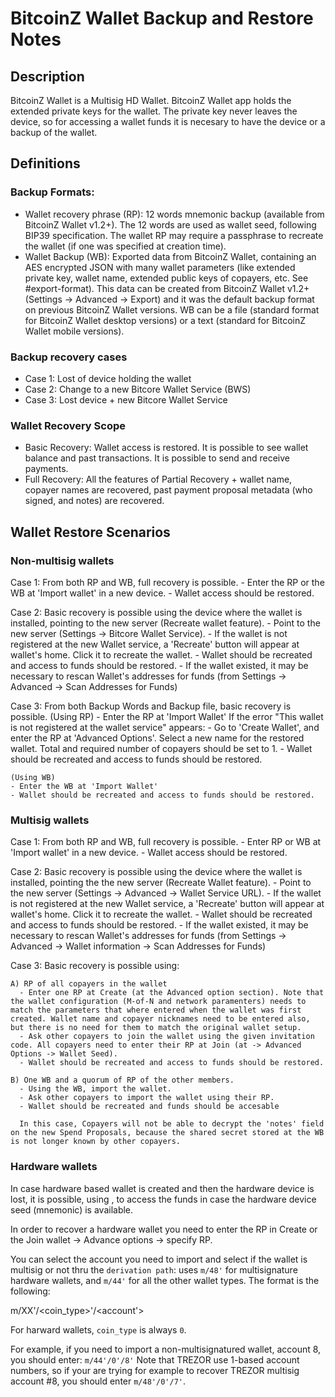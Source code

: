 

# BitcoinZ Wallet Backup and Restore Notes

## Description

BitcoinZ Wallet is a Multisig HD Wallet. BitcoinZ Wallet app holds the extended private keys for the wallet. The private key never leaves the device, so for accessing a wallet funds it is necesary to have the device or a backup of the wallet.

## Definitions

### Backup Formats:
 * Wallet recovery phrase (RP): 12 words mnemonic backup (available from BitcoinZ Wallet v1.2+). The 12 words are used as wallet seed, following BIP39 specification. The wallet RP may require a passphrase to recreate the wallet (if one was specified at creation time).
 * Wallet Backup (WB): Exported data from BitcoinZ Wallet, containing an AES encrypted JSON with many wallet parameters (like extended private key, wallet name, extended public keys of copayers, etc. See #export-format). This data can be created from BitcoinZ Wallet v1.2+ (Settings -> Advanced -> Export) and it was the default backup format on previous BitcoinZ Wallet versions. WB can be a file (standard format for BitcoinZ Wallet desktop versions) or a text (standard for BitcoinZ Wallet mobile versions).

### Backup recovery cases
 * Case 1: Lost of device holding the wallet
 * Case 2: Change to a new Bitcore Wallet Service (BWS)
 * Case 3: Lost device + new Bitcore Wallet Service

### Wallet Recovery Scope
 * Basic Recovery: Wallet access is restored. It is possible to see wallet balance and past transactions. It is possible to send and receive payments.
 * Full Recovery: All the features of Partial Recovery + wallet name, copayer names are recovered, past payment proposal metadata (who signed, and notes) are recovered.

## Wallet Restore Scenarios

### Non-multisig wallets

  Case 1: From both RP and WB, full recovery is possible.
    - Enter the RP or the WB at 'Import wallet' in a new device.
    - Wallet access should be restored.

  Case 2: Basic recovery is possible using the device where the wallet is installed, pointing to the new server (Recreate wallet feature).
    - Point to the new server (Settings -> Bitcore Wallet Service).
    - If the wallet is not registered at the new Wallet service, a 'Recreate' button will appear at wallet's home. Click it to recreate the wallet.
    - Wallet should be recreated and access to funds should be restored.
    - If the wallet existed, it may be necessary to rescan Wallet's addresses for funds (from Settings -> Advanced -> Scan Addresses for Funds)

  Case 3: From both Backup Words and Backup file, basic recovery is possible.
    (Using RP)
    - Enter the RP at 'Import Wallet'
      If the error "This wallet is not registered at the wallet service" appears:
      - Go to 'Create Wallet', and enter the RP at 'Advanced Options'. Select a new name for the restored wallet. Total and required number of copayers should be set to 1.
      - Wallet should be recreated and access to funds should be restored.

    (Using WB)
    - Enter the WB at 'Import Wallet'
    - Wallet should be recreated and access to funds should be restored.


### Multisig wallets

  Case 1: From both RP and WB, full recovery is possible.
    - Enter RP or WB at 'Import wallet' in a new device.
    - Wallet access should be restored.

  Case 2: Basic recovery is possible using the device where the wallet is installed, pointing the the new server (Recreate Wallet feature).
    - Point to the new server (Settings -> Advanced -> Wallet Service URL).
    - If the wallet is not registered at the new Wallet service, a 'Recreate' button will appear at wallet's home. Click it to recreate the wallet.
    - Wallet should be recreated and access to funds should be restored.
    - If the wallet existed, it may be necessary to rescan Wallet's addresses for funds (from Settings -> Advanced -> Wallet information -> Scan Addresses for Funds)

  Case 3: Basic recovery is possible using:

    A) RP of all copayers in the wallet
      - Enter one RP at Create (at the Advanced option section). Note that the wallet configuration (M-of-N and network paramenters) needs to match the parameters that where entered when the wallet was first created. Wallet name and copayer nicknames need to be entered also, but there is no need for them to match the original wallet setup.
      - Ask other copayers to join the wallet using the given invitation code. All copayers need to enter their RP at Join (at -> Advanced Options -> Wallet Seed).
      - Wallet should be recreated and access to funds should be restored.

    B) One WB and a quorum of RP of the other members.
      - Using the WB, import the wallet.
      - Ask other copayers to import the wallet using their RP.
      - Wallet should be recreated and funds should be accesable

      In this case, Copayers will not be able to decrypt the 'notes' field on the new Spend Proposals, because the shared secret stored at the WB is not longer known by other copayers.


### Hardware wallets

In case hardware based wallet is created and then the hardware device is lost, it is possible, using , to access the funds in case the hardware device seed (mnemonic) is available.

In order to recover a hardware wallet you need to enter the RP in
   Create or the Join wallet -> Advance options -> specify RP.

You can select the account you need to import and select if the wallet is multisig or not thru the `derivation path`:  uses `m/48'` for multisignature hardware wallets, and `m/44'` for all the other wallet types. The format is the following:

  m/XX'/<coin_type>'/<account'>

For harward wallets, `coin_type` is always `0`.

For example, if you need to import a non-multisignatured wallet, account 8, you should enter: `m/44'/0'/8'`
Note that TREZOR use 1-based account numbers, so if your are trying for example to recover TREZOR multisig account #8, you should enter `m/48'/0'/7'`.
